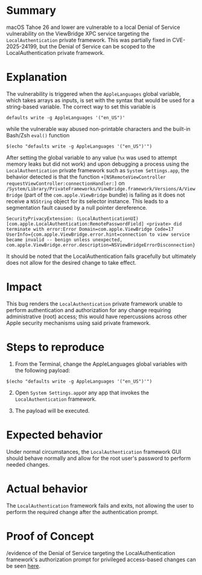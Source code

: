 # Summary

macOS Tahoe 26 and lower are vulnerable to a local Denial of Service vulnerability on the ViewBridge XPC service targeting the `LocalAuthentication` private framework. This was partially fixed in CVE-2025-24199, but the Denial of Service can be scoped to the LocalAuthentication private framework.

# Explanation

The vulnerability is triggered when the `AppleLanguages` global variable, which takes arrays as inputs, is set with the syntax that would be used for a string-based variable. The correct way to set this variable is

`defaults write -g AppleLanguages '("en_US")'`

while the vulnerable way abused non-printable characters and the built-in Bash/Zsh `eval()` function

`$(echo "defaults write -g AppleLanguages '("en_US")'")`

After setting the global variable to any value (`%x` was used to attempt memory leaks but did not work) and upon debugging a process using the `LocalAuthentication` private framework such as `System Settings.app`, the behavior detected is that the function  `+[NSRemoteViewController requestViewController:connectionHandler:]` on `/System/Library/PrivateFrameworks/ViewBridge.framework/Versions/A/ViewBridge` (part of the `com.apple.ViewBridge` bundle) is failing as it does not receive a `NSString` object for its selector instance. This leads to a segmentation fault caused by a null pointer dereference. 

```
SecurityPrivacyExtension: (LocalAuthenticationUI) [com.apple.LocalAuthentication:RemotePasswordField] <private> did terminate with error:Error Domain=com.apple.ViewBridge Code=17 UserInfo={com.apple.ViewBridge.error.hint=connection to view service became invalid -- benign unless unexpected, com.apple.ViewBridge.error.description=NSViewBridgeErrorDisconnection}
```

It should be noted that the LocalAuthentication fails gracefully but ultimately does not allow for the desired change to take effect.

# Impact

This bug renders the `LocalAuthentication` private framework unable to perform authentication and authorization for any change requiring administrative (root) access; this would have repercussions across other Apple security mechanisms using said private framework. 

# Steps to reproduce

1. From the Terminal, change the AppleLanguages global variables with the following payload:

`$(echo "defaults write -g AppleLanguages '("en_US")'")`

2. Open `System Settings.app`or any app that invokes the `LocalAuthentication` framework.

3. The payload will be executed.


# Expected behavior

Under normal circumstances, the `LocalAuthentication` framework GUI should behave normally and allow for the root user's password to perform needed changes.

# Actual behavior

The `LocalAuthentication` framework fails and exits, not allowing the user to perform the required change after the authentication prompt.

# Proof of Concept

/evidence of the Denial of Service targeting the LocalAuthentication framework's authorization prompt for privileged access-based changes can be seen [here](https://youtu.be/u1hATKAYsq0).
